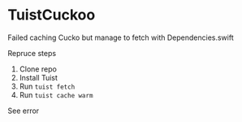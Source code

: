 # TuistCuckoo
Failed caching Cucko but manage to fetch with Dependencies.swift

Repruce steps

1) Clone repo
2) Install Tuist
3) Run `tuist fetch`
4) Run `tuist cache warm`

See error
